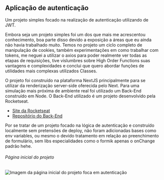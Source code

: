 ## Aplicação de autenticação

Um projeto simples focado na realização de autenticação utilizando de JWT. 

Embora seja um projeto simples foi um dos que mais me acrescentou conhecimento, boa parte disso devido a exposição a áreas que eu ainda não havia trabalhado muito. Temos no projeto um ciclo completo de manipulação de cookies, também experimentações em como trabalhar com tokens, me neguei a utilizar o axios para poder realmente ver todas as etapas de requisições, tive vislumbres sobre High Order Functions suas vantagens e complexidades e conclui que quero abordar funções de utilidades mais complexas utilizados Classes.

O projeto foi construído na plataforma NextJS principalmente para se utilizar da renderização server-side oferecida pelo Next. Para uma simulação mais próxima de ambiente real foi utilizado um Back-End construído em Node. O Back-End utilizado é um projeto desenvolvido pela Rocketseat.

* [Site da Rocketseat](https://www.rocketseat.com.br/)
* [Repositório do Back-End](https://github.com/rocketseat-education/ignite-reactjs-auth-backend)

Por se tratar de um projeto focado na lógica de autenticação e construído localmente sem pretensões de deploy, não foram adicionadas bases como env variables, ou mesmo o devido tratamento em relação ao preenchimento de formulário, sem libs especialidades como o formik apenas o onChange padrão hehe.    

###### Página inicial do projeto

![Imagem da página inicial do projeto foca em autenticação](https://github.com/NikisGabriel/auth-jwt/blob/main/public/auth.png)


